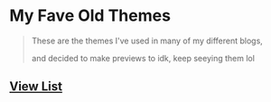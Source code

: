 <h1>My Fave Old Themes</h1>
<blockquote> These are the themes I've used in many of my different blogs, <p>and decided to make previews to idk, keep seeying them lol</blockquote>
<h2><a href="https://bishonenlover.github.io/themes/index.html">View List</a> </h2>
